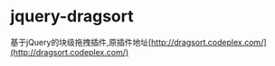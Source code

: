# jquery-dragsort
基于jQuery的块级拖拽插件,原插件地址[http://dragsort.codeplex.com/](http://dragsort.codeplex.com/) 

